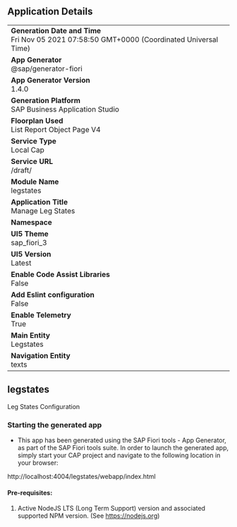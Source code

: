 ## Application Details
|               |
| ------------- |
|**Generation Date and Time**<br>Fri Nov 05 2021 07:58:50 GMT+0000 (Coordinated Universal Time)|
|**App Generator**<br>@sap/generator-fiori|
|**App Generator Version**<br>1.4.0|
|**Generation Platform**<br>SAP Business Application Studio|
|**Floorplan Used**<br>List Report Object Page V4|
|**Service Type**<br>Local Cap|
|**Service URL**<br>/draft/
|**Module Name**<br>legstates|
|**Application Title**<br>Manage Leg States|
|**Namespace**<br>|
|**UI5 Theme**<br>sap_fiori_3|
|**UI5 Version**<br>Latest|
|**Enable Code Assist Libraries**<br>False|
|**Add Eslint configuration**<br>False|
|**Enable Telemetry**<br>True|
|**Main Entity**<br>Legstates|
|**Navigation Entity**<br>texts|

## legstates

Leg States Configuration

### Starting the generated app

-   This app has been generated using the SAP Fiori tools - App Generator, as part of the SAP Fiori tools suite.  In order to launch the generated app, simply start your CAP project and navigate to the following location in your browser:

http://localhost:4004/legstates/webapp/index.html

#### Pre-requisites:

1. Active NodeJS LTS (Long Term Support) version and associated supported NPM version.  (See https://nodejs.org)


